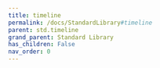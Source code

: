 ```yaml
---
title: timeline
permalink: /docs/StandardLibrary#timeline
parent: std.timeline
grand_parent: Standard Library
has_children: False
nav_order: 0
---
```

